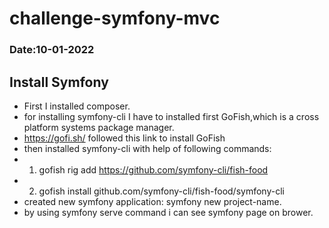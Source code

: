 # challenge-symfony-mvc
### Date:10-01-2022

## Install Symfony
- First I installed composer.
- for installing symfony-cli I have to installed first GoFish,which is a cross platform systems package manager.
- https://gofi.sh/ followed this link to install GoFish
- then installed symfony-cli with help of following commands:
 - 1. gofish rig add https://github.com/symfony-cli/fish-food
 - 2. gofish install github.com/symfony-cli/fish-food/symfony-cli
 - created new symfony application: symfony new project-name.
 - by using symfony serve command i can see symfony page on brower.